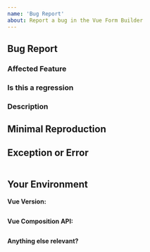 ```yaml
---
name: 'Bug Report'
about: Report a bug in the Vue Form Builder
---
```


## Bug Report

### Affected Feature

<!-- The issue is caused by feature... -->

### Is this a regression

<!-- Yes, the previous version in which this bug was not present was: ... -->

### Description

<!-- A clear and concise description of the problem... -->

## Minimal Reproduction

<!-- Stackblitz application or GitHub repository... -->

## Exception or Error

```plain

```

## Your Environment

**Vue Version:**

```plain

```

**Vue Composition API:**

```plain

```

**Anything else relevant?**

<!-- Is this a browser specific issue? If so, please specify the browser and version. -->

<!-- Do any of these matter: operating system, IDE, package manager, HTTP server, ...? If so, please mention it below. -->

